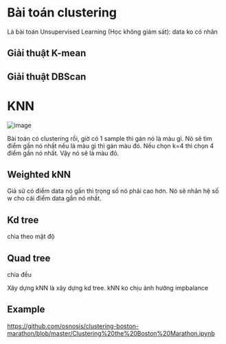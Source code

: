 # Bài toán clustering

Là bài toán Unsupervised Learning (Học không giám sát): data ko có nhãn


## Giải thuật K-mean

## Giải thuật DBScan

# KNN 

![image](https://user-images.githubusercontent.com/5670932/68028578-cf797800-fce7-11e9-9bd0-7803b616041e.png)

Bài toán có clustering rồi, giờ có 1 sample thì gán nó là màu gì. Nó sẽ tìm điểm gần nó nhất nếu là màu gì thì gán màu đó.
Nếu chọn k=4 thì chọn 4 điểm gần nó nhất. Vậy nó sẽ là màu đỏ.

## Weighted kNN 

Giả sử có điểm data nó gần thì trọng số nó phải cao hơn. Nó sẽ nhân hệ số w cho cái điểm data gần nó nhất.


## Kd tree 
chia theo mật độ

## Quad tree
chia đều 

Xây dựng kNN là xây dựng kd tree.
kNN ko chịu ảnh hưởng impbalance 


## Example
https://github.com/osnosis/clustering-boston-marathon/blob/master/Clustering%20the%20Boston%20Marathon.ipynb